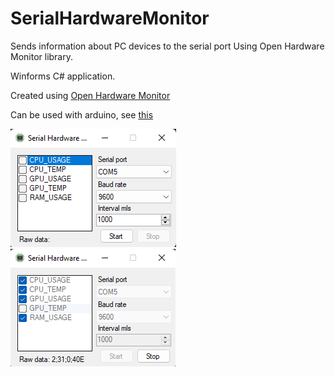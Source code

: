 # SerialHardwareMonitor
Sends information about PC devices to the serial port Using Open Hardware Monitor library.

Winforms C# application.

Created using [Open Hardware Monitor](https://github.com/openhardwaremonitor/openhardwaremonitor)

Can be used with arduino, see [this](https://github.com/Ti-Max/arduino-pc-stats-viewer-lcd) 

![img](Screenshots/1.png)
![img](Screenshots/2.png)

